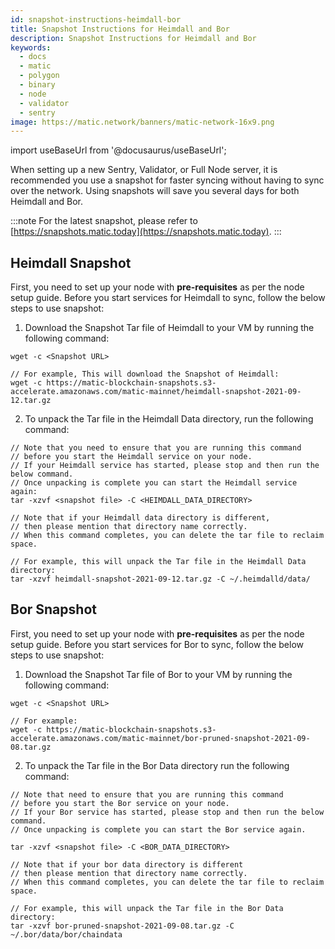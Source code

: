 ```yaml
---
id: snapshot-instructions-heimdall-bor
title: Snapshot Instructions for Heimdall and Bor
description: Snapshot Instructions for Heimdall and Bor
keywords:
  - docs
  - matic
  - polygon
  - binary
  - node
  - validator
  - sentry
image: https://matic.network/banners/matic-network-16x9.png
---
```

import useBaseUrl from '@docusaurus/useBaseUrl';

When setting up a new Sentry, Validator, or Full Node server, it is recommended you use a snapshot for faster syncing without having to sync over the network. Using snapshots will save you several days for both Heimdall and Bor.

:::note
For the latest snapshot, please refer to [https://snapshots.matic.today](https://snapshots.matic.today).
:::

## Heimdall Snapshot

First, you need to set up your node with **pre-requisites** as per the node setup guide. Before you start services for Heimdall to sync, follow the below steps to use snapshot:

1. Download the Snapshot Tar file of Heimdall to your VM by running the following command:

```
wget -c <Snapshot URL>

// For example, This will download the Snapshot of Heimdall:
wget -c https://matic-blockchain-snapshots.s3-accelerate.amazonaws.com/matic-mainnet/heimdall-snapshot-2021-09-12.tar.gz
```

2. To unpack the Tar file in the Heimdall Data directory, run the following command:
```
// Note that you need to ensure that you are running this command
// before you start the Heimdall service on your node.
// If your Heimdall service has started, please stop and then run the below command.
// Once unpacking is complete you can start the Heimdall service again:
tar -xzvf <snapshot file> -C <HEIMDALL_DATA_DIRECTORY>

// Note that if your Heimdall data directory is different,
// then please mention that directory name correctly.
// When this command completes, you can delete the tar file to reclaim space.

// For example, this will unpack the Tar file in the Heimdall Data directory:
tar -xzvf heimdall-snapshot-2021-09-12.tar.gz -C ~/.heimdalld/data/
```


## Bor Snapshot

First, you need to set up your node with **pre-requisites** as per the node setup guide. Before you start services for Bor to sync, follow the below steps to use snapshot:

1. Download the Snapshot Tar file of Bor to your VM by running the following command:
```
wget -c <Snapshot URL>

// For example:
wget -c https://matic-blockchain-snapshots.s3-accelerate.amazonaws.com/matic-mainnet/bor-pruned-snapshot-2021-09-08.tar.gz
```
2. To unpack the Tar file in the Bor Data directory run the following command:

```
// Note that need to ensure that you are running this command
// before you start the Bor service on your node.
// If your Bor service has started, please stop and then run the below command.
// Once unpacking is complete you can start the Bor service again.

tar -xzvf <snapshot file> -C <BOR_DATA_DIRECTORY>

// Note that if your bor data directory is different
// then please mention that directory name correctly.
// When this command completes, you can delete the tar file to reclaim space.

// For example, this will unpack the Tar file in the Bor Data directory:
tar -xzvf bor-pruned-snapshot-2021-09-08.tar.gz -C ~/.bor/data/bor/chaindata
```
